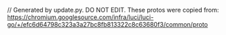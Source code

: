 // Generated by update.py. DO NOT EDIT.
These protos were copied from:
https://chromium.googlesource.com/infra/luci/luci-go/+/efc6d64798c323a3a27bc8fb813322c8c63680f3/common/proto
